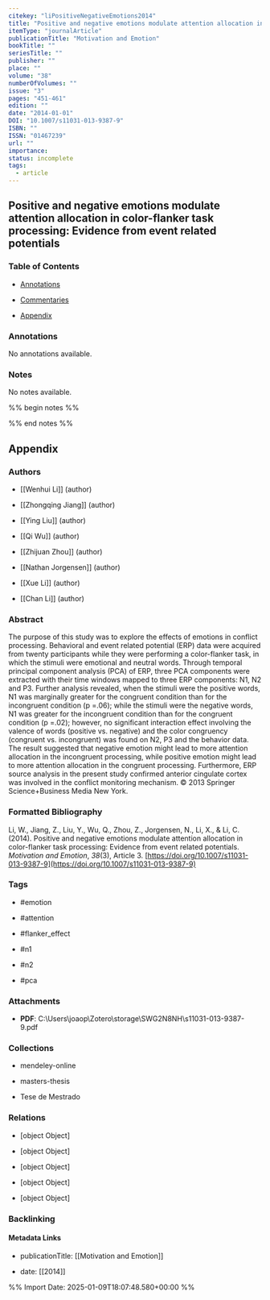 ```yaml
---
citekey: "liPositiveNegativeEmotions2014"
title: "Positive and negative emotions modulate attention allocation in color-flanker task processing: Evidence from event related potentials"
itemType: "journalArticle"
publicationTitle: "Motivation and Emotion"
bookTitle: ""
seriesTitle: ""
publisher: ""
place: ""
volume: "38"
numberOfVolumes: ""
issue: "3"
pages: "451-461"
edition: ""
date: "2014-01-01"
DOI: "10.1007/s11031-013-9387-9"
ISBN: ""
ISSN: "01467239"
url: ""
importance: 
status: incomplete
tags:
  - article
---
```


## Positive and negative emotions modulate attention allocation in color-flanker task processing: Evidence from event related potentials

### Table of Contents

- [Annotations](#annotations)

+ [Commentaries](#commentaries)

- [Appendix](#appendix)

### Annotations


No annotations available.


### Notes


No notes available.


%% begin notes %%

<!-- Write your personal notes here -->

%% end notes %%

## Appendix

### Authors


- [[Wenhui Li]] (author)

- [[Zhongqing Jiang]] (author)

- [[Ying Liu]] (author)

- [[Qi Wu]] (author)

- [[Zhijuan Zhou]] (author)

- [[Nathan Jorgensen]] (author)

- [[Xue Li]] (author)

- [[Chan Li]] (author)



### Abstract

The purpose of this study was to explore the effects of emotions in conflict processing. Behavioral and event related potential (ERP) data were acquired from twenty participants while they were performing a color-flanker task, in which the stimuli were emotional and neutral words. Through temporal principal component analysis (PCA) of ERP, three PCA components were extracted with their time windows mapped to three ERP components: N1, N2 and P3. Further analysis revealed, when the stimuli were the positive words, N1 was marginally greater for the congruent condition than for the incongruent condition (p =.06); while the stimuli were the negative words, N1 was greater for the incongruent condition than for the congruent condition (p =.02); however, no significant interaction effect involving the valence of words (positive vs. negative) and the color congruency (congruent vs. incongruent) was found on N2, P3 and the behavior data. The result suggested that negative emotion might lead to more attention allocation in the incongruent processing, while positive emotion might lead to more attention allocation in the congruent processing. Furthermore, ERP source analysis in the present study confirmed anterior cingulate cortex was involved in the conflict monitoring mechanism. © 2013 Springer Science+Business Media New York.


### Formatted Bibliography

Li, W., Jiang, Z., Liu, Y., Wu, Q., Zhou, Z., Jorgensen, N., Li, X., & Li, C. (2014). Positive and negative emotions modulate attention allocation in color-flanker task processing: Evidence from event related potentials. _Motivation and Emotion_, _38_(3), Article 3. [https://doi.org/10.1007/s11031-013-9387-9](https://doi.org/10.1007/s11031-013-9387-9)


### Tags


- #emotion

- #attention

- #flanker_effect

- #n1

- #n2

- #pca




### Attachments


- **PDF**: C:\Users\joaop\Zotero\storage\SWG2N8NH\s11031-013-9387-9.pdf




### Collections


- mendeley-online

- masters-thesis

- Tese de Mestrado




### Relations


- [object Object]

- [object Object]

- [object Object]

- [object Object]

- [object Object]



### Backlinking


#### Metadata Links


- publicationTitle: [[Motivation and Emotion]]




- date: [[2014]]





<!-- Any additional notes or comments -->


%% Import Date: 2025-01-09T18:07:48.580+00:00 %%
